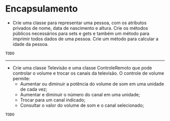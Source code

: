 # Encapsulamento

- Crie uma classe para representar uma pessoa, com os atributos privados de nome, data de nascimento e altura. Crie os métodos públicos necessários para sets e gets e também um método para imprimir todos dados de uma pessoa. Crie um método para calcular a idade da pessoa. 

```java
TODO
```

* * *

- Crie uma classe Televisão e uma classe ControleRemoto que pode controlar o volume e trocar os canais da televisão. O controle de volume permite:
  - Aumentar ou diminuir a potência do volume de som em uma unidade de cada vez;
  - Aumentar e diminuir o número do canal em uma unidade;
  - Trocar para um canal indicado;
  - Consultar o valor do volume de som e o canal selecionado;


```java
TODO
```
